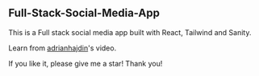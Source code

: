 ## Full-Stack-Social-Media-App

This is a Full stack social media app built with React, Tailwind and Sanity.  

Learn from [adrianhajdin](https://www.youtube.com/watch?v=1RHDhtbqo94)'s video.

If you like it, please give me a star! Thank you!
